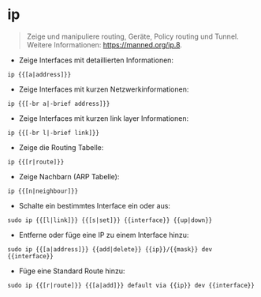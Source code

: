 # ip

> Zeige und manipuliere routing, Geräte, Policy routing und Tunnel.
> Weitere Informationen: <https://manned.org/ip.8>.

- Zeige Interfaces mit detaillierten Informationen:

`ip {{[a|address]}}`

- Zeige Interfaces mit kurzen Netzwerkinformationen:

`ip {{[-br a|-brief address]}}`

- Zeige Interfaces mit kurzen link layer Informationen:

`ip {{[-br l|-brief link]}}`

- Zeige die Routing Tabelle:

`ip {{[r|route]}}`

- Zeige Nachbarn (ARP Tabelle):

`ip {{[n|neighbour]}}`

- Schalte ein bestimmtes Interface ein oder aus:

`sudo ip {{[l|link]}} {{[s|set]}} {{interface}} {{up|down}}`

- Entferne oder füge eine IP zu einem Interface hinzu:

`sudo ip {{[a|address]}} {{add|delete}} {{ip}}/{{mask}} dev {{interface}}`

- Füge eine Standard Route hinzu:

`sudo ip {{[r|route]}} {{[a|add]}} default via {{ip}} dev {{interface}}`
